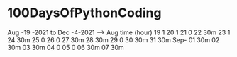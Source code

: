 # 100DaysOfPythonCoding
Aug -19 -2021 to Dec -4-2021
--> Aug  time (hour)
    19   1
    20   1
    21   0
    22   30m
    23   1
    24   30m
    25   0
    26   0
    27   30m
    28   30m
    29   0
    30   30m
    31   30m
Sep- 01  30m
    02   30m
    03   30m
    04   0
    05   0
    06   30m
    07   30m
